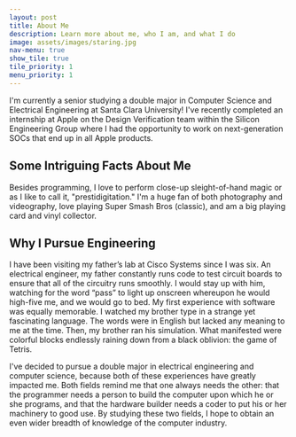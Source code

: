 ```yaml
---
layout: post
title: About Me
description: Learn more about me, who I am, and what I do
image: assets/images/staring.jpg
nav-menu: true
show_tile: true
tile_priority: 1
menu_priority: 1
---
```


I'm currently a senior studying a double major in Computer Science and Electrical Engineering at Santa Clara University! I've recently completed an internship at Apple on the Design Verification team within the Silicon Engineering Group where I had the opportunity to work on next-generation SOCs that end up in all Apple products.

## Some Intriguing Facts About Me

Besides programming, I love to perform close-up sleight-of-hand magic or as I like to call it, "prestidigitation." I'm a huge fan of both photography and videography, love playing Super Smash Bros (classic), and am a big playing card and vinyl collector.

## Why I Pursue Engineering

I have been visiting my father’s lab at Cisco Systems since I was six. An electrical engineer, my father constantly runs code to test circuit boards to ensure that all of the circuitry runs smoothly. I would stay up with him, watching for the word “pass” to light up onscreen whereupon he would high-five me, and we would go to bed. My first experience with software was equally memorable. I watched my brother type in a strange yet fascinating language. The words were in English but lacked any meaning to me at the time. Then, my brother ran his simulation. What manifested were colorful blocks endlessly raining down from a black oblivion: the game of Tetris.

I've decided to pursue a double major in electrical engineering and computer science, because both of these experiences have greatly impacted me. Both fields remind me that one always needs the other: that the programmer needs a person to build the computer upon which he or she programs, and that the hardware builder needs a coder to put his or her machinery to good use. By studying these two fields, I hope to obtain an even wider breadth of knowledge of the computer industry.
